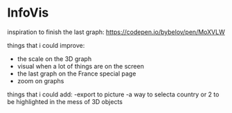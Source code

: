 # InfoVis

inspiration to finish the last graph: https://codepen.io/bybelov/pen/MoXVLW

things that i could improve: 
- the scale on the 3D graph
- visual when a lot of things are on the screen
- the last graph on the France special page
- zoom on graphs

things that i could add: 
-export to picture
-a way to selecta country or 2 to be highlighted in the mess of 3D objects
